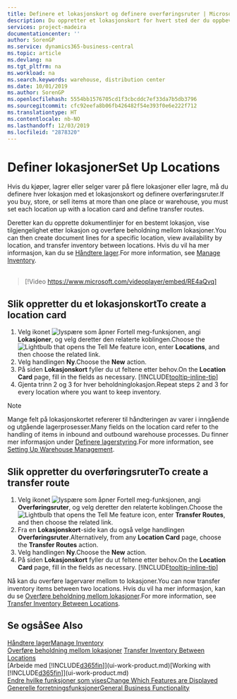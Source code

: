 ```yaml
---
title: Definere et lokasjonskort og definere overføringsruter | Microsoft-dokumentasjon
description: Du oppretter et lokasjonskort for hvert sted der du oppbevarer lagervarer, for eksempel et lager eller distribusjonssenter, og definerer ruter for å overføre varer mellom lokasjoner.
services: project-madeira
documentationcenter: ''
author: SorenGP
ms.service: dynamics365-business-central
ms.topic: article
ms.devlang: na
ms.tgt_pltfrm: na
ms.workload: na
ms.search.keywords: warehouse, distribution center
ms.date: 10/01/2019
ms.author: SorenGP
ms.openlocfilehash: 5554bb1576705cd1f3cbcddc7ef33da7b5db3796
ms.sourcegitcommit: cfc92eefa8b06fb426482f54e393f0e6e222f712
ms.translationtype: HT
ms.contentlocale: nb-NO
ms.lasthandoff: 12/03/2019
ms.locfileid: "2878320"
---
```

# <a name="set-up-locations"></a><span data-ttu-id="63621-103">Definer lokasjoner</span><span class="sxs-lookup"><span data-stu-id="63621-103">Set Up Locations</span></span>
<span data-ttu-id="63621-104">Hvis du kjøper, lagrer eller selger varer på flere lokasjoner eller lagre, må du definere hver lokasjon med et lokasjonskort og definere overføringsruter.</span><span class="sxs-lookup"><span data-stu-id="63621-104">If you buy, store, or sell items at more than one place or warehouse, you must set each location up with a location card and define transfer routes.</span></span>

<span data-ttu-id="63621-105">Deretter kan du opprette dokumentlinjer for en bestemt lokasjon, vise tilgjengelighet etter lokasjon og overføre beholdning mellom lokasjoner.</span><span class="sxs-lookup"><span data-stu-id="63621-105">You can then create document lines for a specific location, view availability by location, and transfer inventory between locations.</span></span> <span data-ttu-id="63621-106">Hvis du vil ha mer informasjon, kan du se [Håndtere lager](inventory-manage-inventory.md).</span><span class="sxs-lookup"><span data-stu-id="63621-106">For more information, see [Manage Inventory](inventory-manage-inventory.md).</span></span>
<br><br>  
  
> [!Video https://www.microsoft.com/videoplayer/embed/RE4aQvq]

## <a name="to-create-a-location-card"></a><span data-ttu-id="63621-107">Slik oppretter du et lokasjonskort</span><span class="sxs-lookup"><span data-stu-id="63621-107">To create a location card</span></span>
1. <span data-ttu-id="63621-108">Velg ikonet ![lyspære som åpner Fortell meg-funksjonen](media/ui-search/search_small.png "Fortell hva du vil gjøre"), angi **Lokasjoner**, og velg deretter den relaterte koblingen.</span><span class="sxs-lookup"><span data-stu-id="63621-108">Choose the ![Lightbulb that opens the Tell Me feature](media/ui-search/search_small.png "Tell me what you want to do") icon, enter **Locations**, and then choose the related link.</span></span>
2. <span data-ttu-id="63621-109">Velg handlingen **Ny**.</span><span class="sxs-lookup"><span data-stu-id="63621-109">Choose the **New** action.</span></span>
3. <span data-ttu-id="63621-110">På siden **Lokasjonskort** fyller du ut feltene etter behov.</span><span class="sxs-lookup"><span data-stu-id="63621-110">On the **Location Card** page, fill in the fields as necessary.</span></span> [!INCLUDE[tooltip-inline-tip](includes/tooltip-inline-tip_md.md)]
4. <span data-ttu-id="63621-111">Gjenta trinn 2 og 3 for hver beholdninglokasjon.</span><span class="sxs-lookup"><span data-stu-id="63621-111">Repeat steps 2 and 3 for every location where you want to keep inventory.</span></span>

> [!NOTE]  
> <span data-ttu-id="63621-112">Mange felt på lokasjonskortet refererer til håndteringen av varer i inngående og utgående lagerprosesser.</span><span class="sxs-lookup"><span data-stu-id="63621-112">Many fields on the location card refer to the handling of items in inbound and outbound warehouse processes.</span></span> <span data-ttu-id="63621-113">Du finner mer informasjon under [Definere lagerstyring](warehouse-setup-warehouse.md).</span><span class="sxs-lookup"><span data-stu-id="63621-113">For more information, see [Setting Up Warehouse Management](warehouse-setup-warehouse.md).</span></span>

## <a name="to-create-a-transfer-route"></a><span data-ttu-id="63621-114">Slik oppretter du overføringsruter</span><span class="sxs-lookup"><span data-stu-id="63621-114">To create a transfer route</span></span>
1. <span data-ttu-id="63621-115">Velg ikonet ![lyspære som åpner Fortell meg-funksjonen](media/ui-search/search_small.png "Fortell hva du vil gjøre"), angi **Overføringsruter**, og velg deretter den relaterte koblingen.</span><span class="sxs-lookup"><span data-stu-id="63621-115">Choose the ![Lightbulb that opens the Tell Me feature](media/ui-search/search_small.png "Tell me what you want to do") icon, enter **Transfer Routes**, and then choose the related link.</span></span>
2. <span data-ttu-id="63621-116">Fra en **Lokasjonskort**-side kan du også velge handlingen **Overføringsruter**.</span><span class="sxs-lookup"><span data-stu-id="63621-116">Alternatively, from any **Location Card** page, choose the **Transfer Routes** action.</span></span>
3. <span data-ttu-id="63621-117">Velg handlingen **Ny**.</span><span class="sxs-lookup"><span data-stu-id="63621-117">Choose the **New** action.</span></span>
4. <span data-ttu-id="63621-118">På siden **Lokasjonskort** fyller du ut feltene etter behov.</span><span class="sxs-lookup"><span data-stu-id="63621-118">On the **Location Card** page, fill in the fields as necessary.</span></span> [!INCLUDE[tooltip-inline-tip](includes/tooltip-inline-tip_md.md)]

<span data-ttu-id="63621-119">Nå kan du overføre lagervarer mellom to lokasjoner.</span><span class="sxs-lookup"><span data-stu-id="63621-119">You can now transfer inventory items between two locations.</span></span> <span data-ttu-id="63621-120">Hvis du vil ha mer informasjon, kan du se [Overføre beholdning mellom lokasjoner](inventory-how-transfer-between-locations.md).</span><span class="sxs-lookup"><span data-stu-id="63621-120">For more information, see [Transfer Inventory Between Locations](inventory-how-transfer-between-locations.md).</span></span>    

## <a name="see-also"></a><span data-ttu-id="63621-121">Se også</span><span class="sxs-lookup"><span data-stu-id="63621-121">See Also</span></span>
[<span data-ttu-id="63621-122">Håndtere lager</span><span class="sxs-lookup"><span data-stu-id="63621-122">Manage Inventory</span></span>](inventory-manage-inventory.md)  
<span data-ttu-id="63621-123">[Overføre beholdning mellom lokasjoner](inventory-how-transfer-between-locations.md)  </span><span class="sxs-lookup"><span data-stu-id="63621-123">[Transfer Inventory Between Locations](inventory-how-transfer-between-locations.md)  </span></span>  
<span data-ttu-id="63621-124">[Arbeide med [!INCLUDE[d365fin](includes/d365fin_md.md)]](ui-work-product.md)</span><span class="sxs-lookup"><span data-stu-id="63621-124">[Working with [!INCLUDE[d365fin](includes/d365fin_md.md)]](ui-work-product.md)</span></span>  
[<span data-ttu-id="63621-125">Endre hvilke funksjoner som vises</span><span class="sxs-lookup"><span data-stu-id="63621-125">Change Which Features are Displayed</span></span>](ui-experiences.md)  
[<span data-ttu-id="63621-126">Generelle forretningsfunksjoner</span><span class="sxs-lookup"><span data-stu-id="63621-126">General Business Functionality</span></span>](ui-across-business-areas.md)
